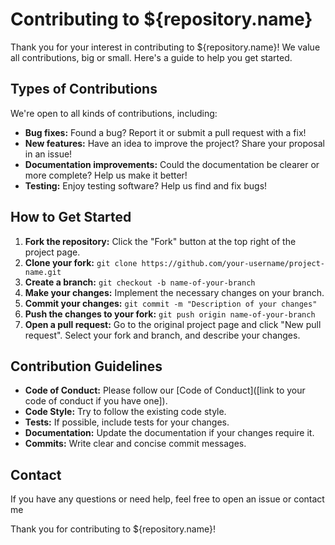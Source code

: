 # Contributing to ${repository.name}

Thank you for your interest in contributing to ${repository.name}! We value all contributions, big or small. Here's a guide to help you get started.

## Types of Contributions

We're open to all kinds of contributions, including:

* **Bug fixes:** Found a bug? Report it or submit a pull request with a fix!
* **New features:** Have an idea to improve the project? Share your proposal in an issue!
* **Documentation improvements:** Could the documentation be clearer or more complete? Help us make it better!
* **Testing:** Enjoy testing software? Help us find and fix bugs!

## How to Get Started

1. **Fork the repository:** Click the "Fork" button at the top right of the project page.
2. **Clone your fork:** `git clone https://github.com/your-username/project-name.git`
3. **Create a branch:** `git checkout -b name-of-your-branch`
4. **Make your changes:** Implement the necessary changes on your branch.
5. **Commit your changes:** `git commit -m "Description of your changes"`
6. **Push the changes to your fork:** `git push origin name-of-your-branch`
7. **Open a pull request:** Go to the original project page and click "New pull request". Select your fork and branch, and describe your changes.

## Contribution Guidelines

* **Code of Conduct:** Please follow our [Code of Conduct]([link to your code of conduct if you have one]).
* **Code Style:** Try to follow the existing code style.
* **Tests:** If possible, include tests for your changes.
* **Documentation:** Update the documentation if your changes require it.
* **Commits:** Write clear and concise commit messages.

## Contact

If you have any questions or need help, feel free to open an issue or contact me

Thank you for contributing to ${repository.name}!

